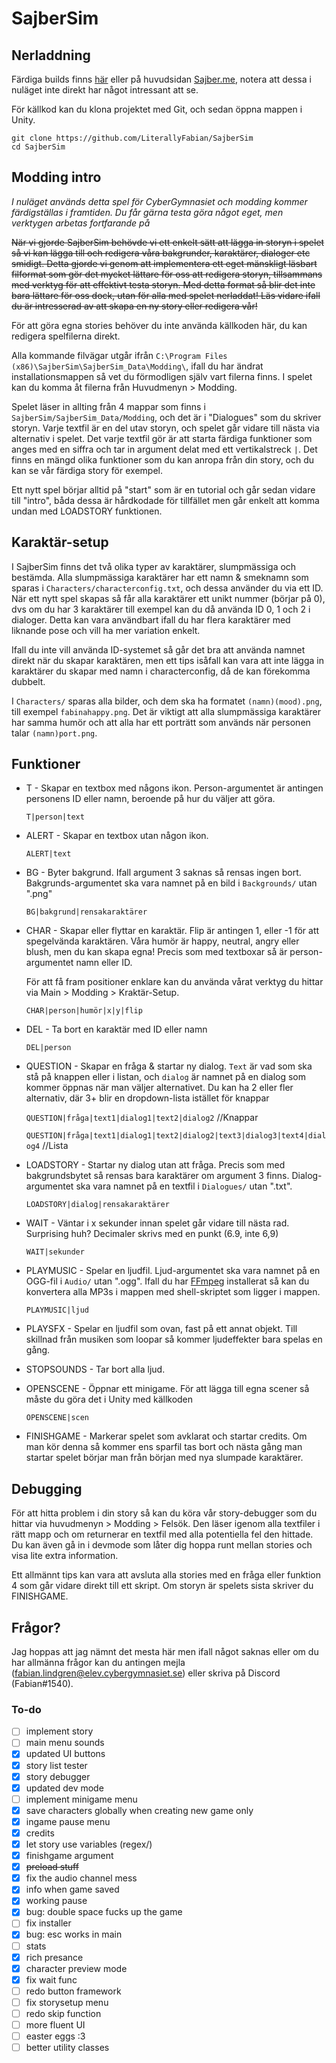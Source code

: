 # SajberSim



## Nerladdning

Färdiga builds finns [här](https://github.com/LiterallyFabian/SajberSim/releases) eller på huvudsidan [Sajber.me](http://sajber.me), notera att dessa i nuläget inte direkt har något intressant att se.

För källkod kan du klona projektet med Git, och sedan öppna mappen i Unity.

```
git clone https://github.com/LiterallyFabian/SajberSim
cd SajberSim
```





## Modding intro

*I nuläget används detta spel för CyberGymnasiet och modding kommer färdigställas i framtiden. Du får gärna testa göra något eget, men verktygen arbetas fortfarande på*

~~När vi gjorde SajberSim behövde vi ett enkelt sätt att lägga in storyn i spelet så vi kan lägga till och redigera våra bakgrunder, karaktärer, dialoger etc smidigt. Detta gjorde vi genom att implementera ett eget mänskligt läsbart filformat som gör det mycket lättare för oss att redigera storyn, tillsammans med verktyg för att effektivt testa storyn. Med detta format så blir det inte bara lättare för oss dock, utan för alla med spelet nerladdat! Läs vidare ifall du är intresserad av att skapa en ny story eller redigera vår!~~

För att göra egna stories behöver du inte använda källkoden här, du kan redigera spelfilerna direkt. 

Alla kommande filvägar utgår ifrån `C:\Program Files (x86)\SajberSim\SajberSim_Data\Modding\`, ifall du har ändrat installationsmappen så vet du förmodligen själv vart filerna finns. I spelet kan du komma åt filerna från Huvudmenyn > Modding.



Spelet läser in allting från 4 mappar som finns i `SajberSim/SajberSim_Data/Modding`, och det är i "Dialogues" som du skriver storyn. Varje textfil är en del utav storyn, och spelet går vidare till nästa via alternativ i spelet. Det varje textfil gör är att starta färdiga funktioner som anges med en siffra och tar in argument delat med ett vertikalstreck `|`. Det finns en mängd olika funktioner som du kan anropa från din story, och du kan se vår färdiga story för exempel. 

Ett nytt spel börjar alltid på "start" som är en tutorial och går sedan vidare till "intro", båda dessa är hårdkodade för tillfället men går enkelt att komma undan med LOADSTORY funktionen.



## Karaktär-setup

I SajberSim finns det två olika typer av karaktärer, slumpmässiga och bestämda. Alla slumpmässiga karaktärer har ett namn & smeknamn som sparas i `Characters/characterconfig.txt`, och dessa använder du via ett ID.  När ett nytt spel skapas så får alla karaktärer ett unikt nummer (börjar på 0), dvs om du har 3 karaktärer till exempel kan du då använda ID 0, 1 och 2 i dialoger. Detta kan vara användbart ifall du har flera karaktärer med liknande pose och vill ha mer variation enkelt.

Ifall du inte vill använda ID-systemet så går det bra att använda namnet direkt när du skapar karaktären, men ett tips isåfall kan vara att inte lägga in karaktärer du skapar med namn i characterconfig, då de kan förekomma dubbelt.

I `Characters/` sparas alla bilder, och dem ska ha formatet `(namn)(mood).png`, till exempel `fabinahappy.png`.  Det är viktigt att alla slumpmässiga karaktärer har samma humör och att alla har ett porträtt som används när personen talar `(namn)port.png`.



## Funktioner

- T - Skapar en textbox med någons ikon. Person-argumentet är antingen personens ID eller namn, beroende på hur du väljer att göra.

  `T|person|text`

  

- ALERT - Skapar en textbox utan någon ikon.

  `ALERT|text`

  

- BG - Byter bakgrund. Ifall argument 3 saknas så rensas ingen bort. Bakgrunds-argumentet ska vara namnet på en bild i `Backgrounds/` utan ".png"

  `BG|bakgrund|rensakaraktärer`

  

- CHAR - Skapar eller flyttar en karaktär. Flip är antingen 1, eller -1 för att spegelvända karaktären. Våra humör är happy, neutral, angry eller blush, men du kan skapa egna! Precis som med textboxar så är person-argumentet namn eller ID.

  För att få fram positioner enklare kan du använda vårat verktyg du hittar via Main > Modding > Kraktär-Setup.

  `CHAR|person|humör|x|y|flip`

  

- DEL - Ta bort en karaktär med ID eller namn

  `DEL|person`

  

- QUESTION - Skapar en fråga & startar ny dialog. `Text` är vad som ska stå på knappen eller i listan, och `dialog` är namnet på en dialog som kommer öppnas när man väljer alternativet. Du kan ha 2 eller fler alternativ, där 3+ blir en dropdown-lista istället för knappar 

  `QUESTION|fråga|text1|dialog1|text2|dialog2` //Knappar 

  `QUESTION|fråga|text1|dialog1|text2|dialog2|text3|dialog3|text4|dialog4` //Lista

  

- LOADSTORY - Startar ny dialog utan att fråga. Precis som med bakgrundsbytet så rensas bara karaktärer om argument 3 finns. Dialog-argumentet ska vara namnet på en textfil i `Dialogues/` utan ".txt".

  `LOADSTORY|dialog|rensakaraktärer`

  

- WAIT - Väntar i x sekunder innan spelet går vidare till nästa rad. Surprising huh? Decimaler skrivs med en punkt (6.9, inte 6,9)

  `WAIT|sekunder`

  

- PLAYMUSIC - Spelar en ljudfil. Ljud-argumentet ska vara namnet på en OGG-fil i `Audio/` utan ".ogg".  Ifall du har [FFmpeg](https://www.ffmpeg.org/) installerat så kan du konvertera alla MP3s i mappen med shell-skriptet som ligger i mappen. 

  `PLAYMUSIC|ljud`   



- PLAYSFX - Spelar en ljudfil som ovan, fast på ett annat objekt. Till skillnad från musiken som loopar så kommer ljudeffekter bara spelas en gång.



- STOPSOUNDS - Tar bort alla ljud.

  

- OPENSCENE - Öppnar ett minigame. För att lägga till egna scener så måste du göra det i Unity med källkoden

  `OPENSCENE|scen`
  
  
  
- FINISHGAME - Markerar spelet som avklarat och startar credits. Om man kör denna så kommer ens sparfil tas bort och nästa gång man startar spelet börjar man från början med nya slumpade karaktärer.



## Debugging

För att hitta problem i din story så kan du köra vår story-debugger som du hittar via huvudmenyn > Modding > Felsök. Den läser igenom alla textfiler i rätt mapp och om returnerar en textfil med alla potentiella fel den hittade. Du kan även gå in i devmode som låter dig hoppa runt mellan stories och visa lite extra information.

Ett allmännt tips kan vara att avsluta alla stories med en fråga eller funktion 4 som går vidare direkt till ett skript. Om storyn är spelets sista skriver du FINISHGAME.



## Frågor?

Jag hoppas att jag nämnt det mesta här men ifall något saknas eller om du har allmänna frågor kan du antingen mejla (fabian.lindgren@elev.cybergymnasiet.se) eller skriva på Discord (Fabian#1540). 



### To-do

- [ ] implement story
- [ ] main menu sounds
- [x] updated UI buttons
- [x] story list tester
- [x] story debugger
- [x] updated dev mode
- [ ] implement minigame menu
- [x] save characters globally when creating new game only
- [x] ingame pause menu
- [x] credits
- [x] let story use variables (regex/)
- [x] finishgame argument
- [x] ~~preload stuff~~
- [x] fix the audio channel mess
- [x] info when game saved
- [x] working pause
- [x] bug: double space fucks up the game
- [ ] fix installer
- [x] bug: esc works in main
- [ ] stats
- [x] rich presance
- [x] character preview mode
- [x] fix wait func
- [ ] redo button framework
- [ ] fix storysetup menu
- [ ] redo skip function
- [ ] more fluent UI
- [ ] easter eggs :3
- [ ] better utility classes